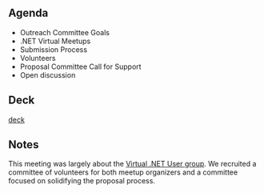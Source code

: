 ## Agenda
* Outreach Committee Goals​
* .NET Virtual Meetups​
* Submission Process​
* Volunteers​
* Proposal Committee Call for Support​
* Open discussion

## Deck
[deck](https://dotnetfoundation-my.sharepoint.com/:p:/r/personal/sara_chipps_dotnetfoundation_org/_layouts/15/Doc.aspx?sourcedoc=%7B7886e7f4-0271-470b-9316-29ec8b133c3c%7D&action=edit&wdPreviousSession=6e3caff4-4fe5-083d-2a41-9db81a3cbc83&cid=fe00ea4b-b490-420a-a87a-206894156ae7)

## Notes
This meeting was largely about the [Virtual .NET User group](https://www.meetup.com/dotnet-virtual-user-group). We recruited a committee of volunteers for both meetup organizers and a committee focused on solidifying the proposal process. 
